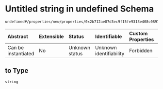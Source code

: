 # Untitled string in undefined Schema

```txt
undefined#/properties/new/properties/0x2b712ae87d3ec9f15fe9313e408c0897eb4498182e14fcb4b395748cc45a2153/properties/to
```



| Abstract            | Extensible | Status         | Identifiable            | Custom Properties | Additional Properties | Access Restrictions | Defined In                                                           |
| :------------------ | :--------- | :------------- | :---------------------- | :---------------- | :-------------------- | :------------------ | :------------------------------------------------------------------- |
| Can be instantiated | No         | Unknown status | Unknown identifiability | Forbidden         | Allowed               | none                | [Pool.schema.json\*](../out/Pool.schema.json "open original schema") |

## to Type

`string`
